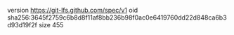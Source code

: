 version https://git-lfs.github.com/spec/v1
oid sha256:3645f2759c6b8d8f11af8bb236b98f0ac0e6419760dd22d848ca6b3d93d19f2f
size 455
